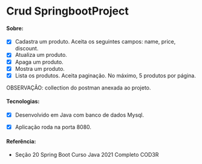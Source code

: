 # Crud SpringbootProject

<h4> Sobre:</h4>

- [x] Cadastra um produto. Aceita os seguintes campos: name, price, discount.
- [x] Atualiza um produto.
- [x] Apaga um produto.
- [x] Mostra um produto.
- [x] Lista os produtos. Aceita paginação. No máximo, 5 produtos por página.

OBSERVAÇÂO: collection do postman anexada ao projeto.

<h4> Tecnologias:</h4>

- [x] Desenvolvido em Java com banco de dados Mysql.
- [x] Aplicação roda na porta 8080.


<h4> Referência:</h4>

-   Seção 20 Spring Boot Curso Java 2021 Completo COD3R


